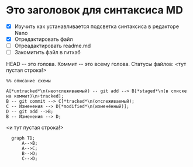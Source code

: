 # Это заголовок для синтаксиса MD
 * [x] Изучить как устанавливается подсветка синтаксиса в редакторе Nano
 * [x] Отредактировать файл
 * [ ] Отреадактировать readme.md
 * [ ] Закомитить файл в гитхаб

HEAD -- это голова.
Коммит -- это всему голова.
Статусы файлов:
<тут пустая строка!>

```mermaid
%% описание схемы

A[*untracked*\n(неотслеживаемый) -- git add --> B[*staged*\n(в списке на коммит)\n+tracked];
B -- git commit --> C[*tracked*\n(отслеживаемый);
С -- Изменения --> D[*modified*\n(изменённый)];
D -- git add -->B;
B -- Изменения --> D;
```

<и тут пустая строка!> 

```mermaid
  graph TD;
      A-->B;
      A-->C;
      B-->D;
      C-->D;
```
